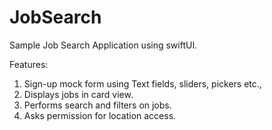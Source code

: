 # JobSearch

Sample Job Search Application using swiftUI.

Features: 
1. Sign-up mock form using Text fields, sliders, pickers etc.,
2. Displays jobs in card view.
3. Performs search and filters on jobs.
4. Asks permission for location access.

